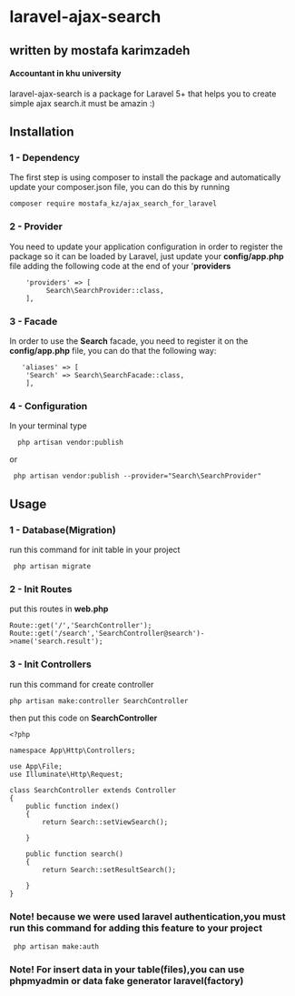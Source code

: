# laravel-ajax-search
## written by mostafa karimzadeh
#### Accountant in khu university
laravel-ajax-search is a package for Laravel 5+ that helps you to create simple ajax search.it must be amazin :)
## Installation
### 1 - Dependency
The first step is using composer to install the package and automatically update your composer.json file, you can do this by running
```
composer require mostafa_kz/ajax_search_for_laravel
```
### 2 - Provider
You need to update your application configuration in order to register the package so it can be loaded by Laravel, just update your **config/app.php** file adding the following code at the end of your '**providers**
```
    'providers' => [
         Search\SearchProvider::class,
    ],
```
### 3 - Facade
In order to use the **Search** facade, you need to register it on the **config/app.php** file, you can do that the following way:
```
   'aliases' => [
    'Search' => Search\SearchFacade::class,
    ],
```
### 4 - Configuration
In your terminal type
```
  php artisan vendor:publish
```
or
```
 php artisan vendor:publish --provider="Search\SearchProvider"

```
## Usage
### 1 - Database(Migration)
run this command for init table in your project
```
 php artisan migrate

```
### 2 - Init Routes
put this routes in **web.php**
```
Route::get('/','SearchController');
Route::get('/search','SearchController@search')->name('search.result');
```
### 3 - Init Controllers
run this command for create controller
```
php artisan make:controller SearchController
```
then put this code on **SearchController**
```
<?php

namespace App\Http\Controllers;

use App\File;
use Illuminate\Http\Request;

class SearchController extends Controller
{
    public function index()
    {
        return Search::setViewSearch();

    }

    public function search()
    {
        return Search::setResultSearch();

    }
}
```
### Note! because we were used laravel authentication,you must run this command for adding this feature to your project
```
 php artisan make:auth

```
### Note! For insert data in your table(files),you can use phpmyadmin or data fake generator laravel(factory)
